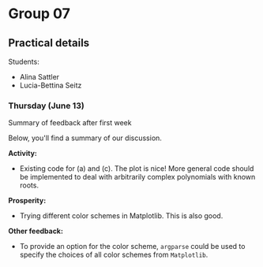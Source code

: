# Group 07

## Practical details

Students:

- Alina Sattler
- Lucia-Bettina Seitz


### Thursday (June 13)

Summary of feedback after first week

Below, you'll find a summary of our discussion.

**Activity:**

- Existing code for (a) and (c). The plot is nice! More general code should be implemented to deal with arbitrarily complex polynomials with known roots.

**Prosperity:**

- Trying different color schemes in Matplotlib. This is also good.

**Other feedback:**

- To provide an option for the color scheme, `argparse` could be used to specify the choices of all color schemes from `Matplotlib`.
